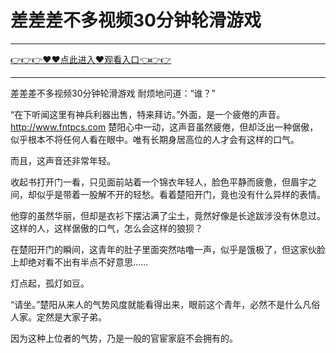 # 差差差不多视频30分钟轮滑游戏

<hr/> <a href="https://github.com/nemmp/jaok/issues/2">👉👉👉♥♥点此进入♥观看入口👈👉👉</a><hr/>

差差差不多视频30分钟轮滑游戏
耐烦地问道：“谁？”

“在下听闻这里有神兵利器出售，特来拜访。”外面，是一个疲倦的声音。
http://www.fntpcs.com
楚阳心中一动，这声音虽然疲倦，但却泛出一种倨傲，似乎根本不将任何人看在眼中。唯有长期身居高位的人才会有这样的口气。

而且，这声音还非常年轻。

收起书打开门一看，只见面前站着一个锦衣年轻人，脸色平静而疲惫，但眉宇之间，却似乎是带着一股解不开的轻愁。看着楚阳开门，竟也没有什么异样的表情。

他穿的虽然华丽，但却是衣衫下摆沾满了尘土，竟然好像是长途跋涉没有休息过。这样的人，这样倨傲的口气，怎么会这样的狼狈？

在楚阳开门的瞬间，这青年的肚子里面突然咕噜一声，似乎是饿极了，但这家伙脸上却绝对看不出有半点不好意思……

灯点起，孤灯如豆。

“请坐。”楚阳从来人的气势风度就能看得出来，眼前这个青年，必然不是什么凡俗人家。定然是大家子弟。

因为这种上位者的气势，乃是一般的官宦家庭不会拥有的。
